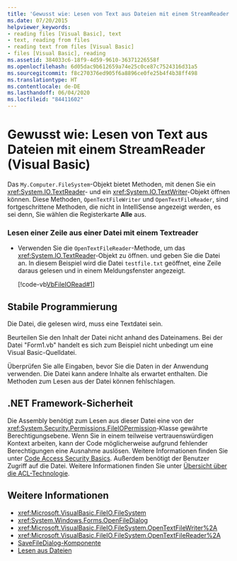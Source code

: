 ```yaml
---
title: 'Gewusst wie: Lesen von Text aus Dateien mit einem StreamReader'
ms.date: 07/20/2015
helpviewer_keywords:
- reading files [Visual Basic], text
- text, reading from files
- reading text from files [Visual Basic]
- files [Visual Basic], reading
ms.assetid: 384033c6-18f9-4d59-9610-36371226558f
ms.openlocfilehash: 6d05dac9b612659a74e25c0ce87c7524316d31a5
ms.sourcegitcommit: f8c270376ed905f6a8896ce0fe25b4f4b38ff498
ms.translationtype: HT
ms.contentlocale: de-DE
ms.lasthandoff: 06/04/2020
ms.locfileid: "84411602"
---
```

# <a name="how-to-read-text-from-files-with-a-streamreader-visual-basic"></a>Gewusst wie: Lesen von Text aus Dateien mit einem StreamReader (Visual Basic)

Das `My.Computer.FileSystem`-Objekt bietet Methoden, mit denen Sie ein <xref:System.IO.TextReader>- und ein <xref:System.IO.TextWriter>-Objekt öffnen können. Diese Methoden, `OpenTextFileWriter` und `OpenTextFileReader`, sind fortgeschrittene Methoden, die nicht in IntelliSense angezeigt werden, es sei denn, Sie wählen die Registerkarte **Alle** aus.  
  
### <a name="to-read-a-line-from-a-file-with-a-text-reader"></a>Lesen einer Zeile aus einer Datei mit einem Textreader  
  
- Verwenden Sie die `OpenTextFileReader`-Methode, um das <xref:System.IO.TextReader>-Objekt zu öffnen. und geben Sie die Datei an. In diesem Beispiel wird die Datei `testfile.txt` geöffnet, eine Zeile daraus gelesen und in einem Meldungsfenster angezeigt.  
  
     [!code-vb[VbFileIORead#1](~/samples/snippets/visualbasic/VS_Snippets_VBCSharp/VbFileIORead/VB/Class1.vb#1)]  
  
## <a name="robust-programming"></a>Stabile Programmierung  

 Die Datei, die gelesen wird, muss eine Textdatei sein.  
  
 Beurteilen Sie den Inhalt der Datei nicht anhand des Dateinamens. Bei der Datei "Form1.vb" handelt es sich zum Beispiel nicht unbedingt um eine Visual Basic-Quelldatei.  
  
 Überprüfen Sie alle Eingaben, bevor Sie die Daten in der Anwendung verwenden. Die Datei kann andere Inhalte als erwartet enthalten. Die Methoden zum Lesen aus der Datei können fehlschlagen.  
  
## <a name="net-framework-security"></a>.NET Framework-Sicherheit  

 Die Assembly benötigt zum Lesen aus dieser Datei eine von der <xref:System.Security.Permissions.FileIOPermission>-Klasse gewährte Berechtigungsebene. Wenn Sie in einem teilweise vertrauenswürdigen Kontext arbeiten, kann der Code möglicherweise aufgrund fehlender Berechtigungen eine Ausnahme auslösen. Weitere Informationen finden Sie unter [Code Access Security Basics](../../../../framework/misc/code-access-security-basics.md). Außerdem benötigt der Benutzer Zugriff auf die Datei. Weitere Informationen finden Sie unter [Übersicht über die ACL-Technologie](https://docs.microsoft.com/previous-versions/dotnet/netframework-4.0/ms229742(v=vs.100)).  
  
## <a name="see-also"></a>Weitere Informationen

- <xref:Microsoft.VisualBasic.FileIO.FileSystem>
- <xref:System.Windows.Forms.OpenFileDialog>
- <xref:Microsoft.VisualBasic.FileIO.FileSystem.OpenTextFileWriter%2A>
- <xref:Microsoft.VisualBasic.FileIO.FileSystem.OpenTextFileReader%2A>
- [SaveFileDialog-Komponente](../../../../framework/winforms/controls/savefiledialog-component-windows-forms.md)
- [Lesen aus Dateien](reading-from-files.md)
